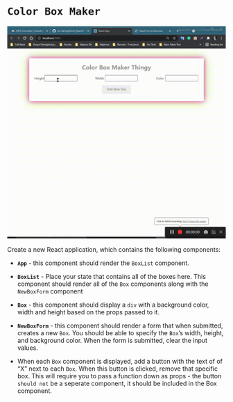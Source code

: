 # **`Color Box Maker`**

![](_images/ColorBoxMaker.gif)

Create a new React application, which contains the following components:

- **`App`** - this component should render the `BoxList` component.
- **`BoxList`** - Place your state that contains all of the boxes here. This component should render all of the `Box` components along with the `NewBoxForm` component

- **`Box`** - this component should display a `div` with a background color, width and height based on the props passed to it.

- **`NewBoxForm`** - this component should render a form that when submitted, creates a new `Box`. You should be able to specify the `Box`’s width, height, and background color. When the form is submitted, clear the input values.

- When each `Box` component is displayed, add a button with the text of of “X” next to each `Box`. When this button is clicked, remove that specific box. This will require you to pass a function down as props - the button `should not` be a seperate component, it should be included in the Box component.
